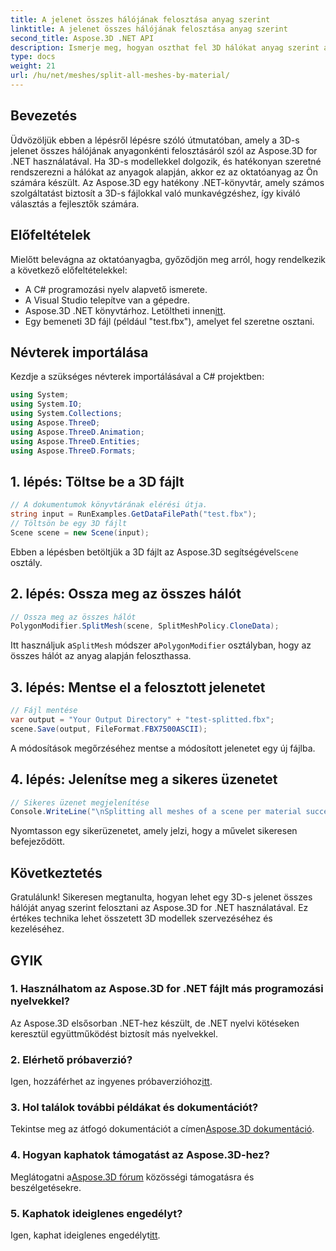 ```yaml
---
title: A jelenet összes hálójának felosztása anyag szerint
linktitle: A jelenet összes hálójának felosztása anyag szerint
second_title: Aspose.3D .NET API
description: Ismerje meg, hogyan oszthat fel 3D hálókat anyag szerint az Aspose.3D for .NET használatával. Kövesse lépésenkénti útmutatónkat a 3D modellek hatékony szervezéséhez és kezeléséhez.
type: docs
weight: 21
url: /hu/net/meshes/split-all-meshes-by-material/
---
```

## Bevezetés
Üdvözöljük ebben a lépésről lépésre szóló útmutatóban, amely a 3D-s jelenet összes hálójának anyagonkénti felosztásáról szól az Aspose.3D for .NET használatával. Ha 3D-s modellekkel dolgozik, és hatékonyan szeretné rendszerezni a hálókat az anyagok alapján, akkor ez az oktatóanyag az Ön számára készült. Az Aspose.3D egy hatékony .NET-könyvtár, amely számos szolgáltatást biztosít a 3D-s fájlokkal való munkavégzéshez, így kiváló választás a fejlesztők számára.
## Előfeltételek
Mielőtt belevágna az oktatóanyagba, győződjön meg arról, hogy rendelkezik a következő előfeltételekkel:
- A C# programozási nyelv alapvető ismerete.
- A Visual Studio telepítve van a gépedre.
-  Aspose.3D .NET könyvtárhoz. Letöltheti innen[itt](https://releases.aspose.com/3d/net/).
- Egy bemeneti 3D fájl (például "test.fbx"), amelyet fel szeretne osztani.
## Névterek importálása
Kezdje a szükséges névterek importálásával a C# projektben:
```csharp
using System;
using System.IO;
using System.Collections;
using Aspose.ThreeD;
using Aspose.ThreeD.Animation;
using Aspose.ThreeD.Entities;
using Aspose.ThreeD.Formats;
```
## 1. lépés: Töltse be a 3D fájlt
```csharp
// A dokumentumok könyvtárának elérési útja.
string input = RunExamples.GetDataFilePath("test.fbx");
// Töltsön be egy 3D fájlt
Scene scene = new Scene(input);
```
 Ebben a lépésben betöltjük a 3D fájlt az Aspose.3D segítségével`Scene` osztály.
## 2. lépés: Ossza meg az összes hálót
```csharp
// Ossza meg az összes hálót
PolygonModifier.SplitMesh(scene, SplitMeshPolicy.CloneData);
```
 Itt használjuk a`SplitMesh` módszer a`PolygonModifier` osztályban, hogy az összes hálót az anyag alapján feloszthassa.
## 3. lépés: Mentse el a felosztott jelenetet
```csharp
// Fájl mentése
var output = "Your Output Directory" + "test-splitted.fbx";
scene.Save(output, FileFormat.FBX7500ASCII);
```
A módosítások megőrzéséhez mentse a módosított jelenetet egy új fájlba.
## 4. lépés: Jelenítse meg a sikeres üzenetet
```csharp
// Sikeres üzenet megjelenítése
Console.WriteLine("\nSplitting all meshes of a scene per material successfully.\nFile saved at " + output);
```
Nyomtasson egy sikerüzenetet, amely jelzi, hogy a művelet sikeresen befejeződött.
## Következtetés
Gratulálunk! Sikeresen megtanulta, hogyan lehet egy 3D-s jelenet összes hálóját anyag szerint felosztani az Aspose.3D for .NET használatával. Ez értékes technika lehet összetett 3D modellek szervezéséhez és kezeléséhez.
## GYIK
### 1. Használhatom az Aspose.3D for .NET fájlt más programozási nyelvekkel?
Az Aspose.3D elsősorban .NET-hez készült, de .NET nyelvi kötéseken keresztül együttműködést biztosít más nyelvekkel.
### 2. Elérhető próbaverzió?
 Igen, hozzáférhet az ingyenes próbaverzióhoz[itt](https://releases.aspose.com/).
### 3. Hol találok további példákat és dokumentációt?
 Tekintse meg az átfogó dokumentációt a címen[Aspose.3D dokumentáció](https://reference.aspose.com/3d/net/).
### 4. Hogyan kaphatok támogatást az Aspose.3D-hez?
 Meglátogatni a[Aspose.3D fórum](https://forum.aspose.com/c/3d/18) közösségi támogatásra és beszélgetésekre.
### 5. Kaphatok ideiglenes engedélyt?
 Igen, kaphat ideiglenes engedélyt[itt](https://purchase.aspose.com/temporary-license/).